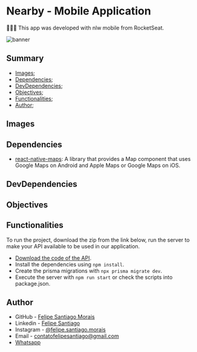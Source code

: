 # Nearby - Mobile Application

👨🏽‍💻 This app was developed with nlw mobile from RocketSeat.

![banner]()

## Summary

- [Images](#images);
- [Dependencies](#dependencies);
- [DevDependencies](#devdependencies);
- [Objectives](#objectives);
- [Functionalities](#functionalities);
- [Author](#author);

## Images

## Dependencies

- [react-native-maps](https://docs.expo.dev/versions/latest/sdk/map-view/): A library that provides a Map component that uses Google Maps on Android and Apple Maps or Google Maps on iOS.

## DevDependencies

## Objectives

## Functionalities

To run the project, download the zip from the link below, run the server to make your API available to be used in our application.

- [Download the code of the API](https://drive.google.com/drive/folders/1rAX-GQa2na_gMjgnsWQqNpHKwCKQug2_).
- Install the dependencies using `npm install`.
- Create the prisma migrations with `npx prisma migrate dev`.
- Execute the server with `npm run start` or check the scripts into package.json.

## Author

- GitHub - [Felipe Santiago Morais](https://github.com/SantiagoMorais)
- Linkedin - [Felipe Santiago](https://www.linkedin.com/in/felipe-santiago-873025288/)
- Instagram - [@felipe.santiago.morais](https://www.instagram.com/felipe.santiago.morais)
- Email - <a href="mailto:contatofelipesantiago@gmail.com" target="blank">contatofelipesantiago@gmail.com</a>
- <a href="https://api.whatsapp.com/send?phone=5531996951033&text=Hi%2C%20Felipe%21%20I%20got%20your%20contact%20from%20your%20portfolio.">Whatsapp</a>
